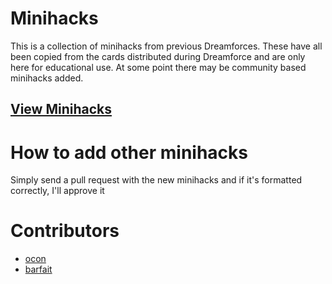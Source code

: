 # Minihacks

This is a collection of minihacks from previous Dreamforces.  These have all been copied from the cards distributed during Dreamforce and are only here for educational use.  At some point there may be community based minihacks added.

## [View Minihacks](http://pcon.github.com/pcon/minihacks/)

# How to add other minihacks

Simply send a pull request with the new minihacks and if it's formatted correctly, I'll approve it

# Contributors
* [ocon](https://github.com/pcon)
* [barfait](https://github.com/barfait)
